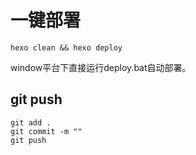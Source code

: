 # 一键部署

```shell
hexo clean && hexo deploy
```

window平台下直接运行deploy.bat自动部署。

## git push

```shell
git add . 
git commit -m ""
git push
```
